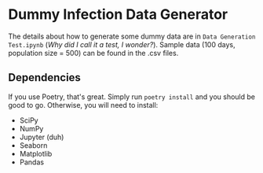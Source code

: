 # Dummy Infection Data Generator

The details about how to generate some dummy data are in `Data Generation Test.ipynb` (_Why did I call it a test, I wonder?_). Sample data (100 days, population size = 500) can be found in the .csv files.

## Dependencies

If you use Poetry, that's great. Simply run `poetry install` and you should be good to go. Otherwise, you will need to install:

- SciPy
- NumPy
- Jupyter (duh)
- Seaborn
- Matplotlib
- Pandas
